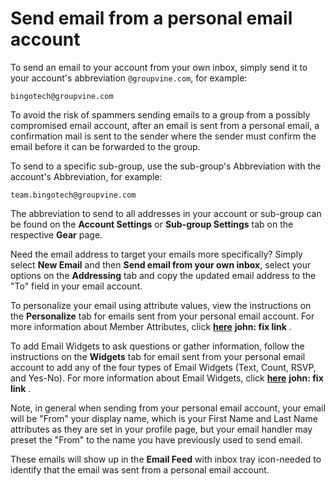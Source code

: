 <span id="gv-1start-2startsend-personal"></span>
# Send email from a personal email account

To send an email to your account from your own inbox, simply send it
to your account's abbreviation ```@groupvine.com```, for example:

```
bingotech@groupvine.com
```

<span class="highlight">

To avoid the risk of spammers sending emails to a group from a possibly
compromised email account, after an email is sent from a personal email,
a confirmation mail is sent to the sender where the sender must confirm
the email before it can be forwarded to the group.

</span>


To send to a specific sub-group, use the sub-group's Abbreviation with
the account's Abbreviation, for example:

```
team.bingotech@groupvine.com
```

The abbreviation to send to all addresses in your account or sub-group
can be found on the **Account Settings** or **Sub-group Settings**
tab on the respective **Gear** page.

Need the email address to target your emails more specifically?
Simply select **New Email** and then **Send email from your own
inbox**, select your options on the **Addressing** tab and
copy the updated email address to the "To" field in your email
account.

To personalize your email using attribute values, view the
instructions on the **Personalize** tab for emails sent from your
personal email account.
For more information about Member Attributes,
click [**here**](./gv-2members-4membersattributes.md?[LINK-QARGS-DOC]#gv-2members-4membersattributes)
<span class="todo">
**john: fix link**
</span>
.

To add Email Widgets to ask questions or gather information, follow
the instructions on the **Widgets** tab for email sent from your
personal email account to add any of the four types of Email Widgets
(Text, Count, RSVP, and Yes-No).
For more information about Email Widgets,
click [**here**](/5-widgets/1-ewIntro.md?[LINK-QARGS-DOC])
<span class="todo">
**john: fix link**
</span>
.

Note, in general when sending from your personal email account,
your email will be "From" your display name, which is your
First Name and Last Name attributes as they are set in your profile
page, but your email handler may preset the "From" to the name
you have previously used to send email.

These emails will show up in the **Email Feed** with
<span class="todo">
inbox tray icon-needed
</span> <!-- todo -->
to identify that the email was sent from a personal email account.

